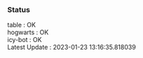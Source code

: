 ### Status


table : OK  
hogwarts : OK  
icy-bot : OK  
Latest Update : 2023-01-23 13:16:35.818039
